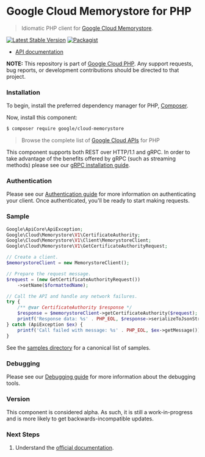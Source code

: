 # Google Cloud Memorystore for PHP

> Idiomatic PHP client for [Google Cloud Memorystore](https://cloud.google.com/memorystore).

[![Latest Stable Version](https://poser.pugx.org/google/cloud-memorystore/v/stable)](https://packagist.org/packages/google/cloud-memorystore) [![Packagist](https://img.shields.io/packagist/dm/google/cloud-memorystore.svg)](https://packagist.org/packages/google/cloud-memorystore)

* [API documentation](https://cloud.google.com/php/docs/reference/cloud-memorystore/latest)

**NOTE:** This repository is part of [Google Cloud PHP](https://github.com/googleapis/google-cloud-php). Any
support requests, bug reports, or development contributions should be directed to
that project.

### Installation

To begin, install the preferred dependency manager for PHP, [Composer](https://getcomposer.org/).

Now, install this component:

```sh
$ composer require google/cloud-memorystore
```

> Browse the complete list of [Google Cloud APIs](https://cloud.google.com/php/docs/reference)
> for PHP

This component supports both REST over HTTP/1.1 and gRPC. In order to take advantage of the benefits
offered by gRPC (such as streaming methods) please see our
[gRPC installation guide](https://cloud.google.com/php/grpc).

### Authentication

Please see our [Authentication guide](https://github.com/googleapis/google-cloud-php/blob/main/AUTHENTICATION.md) for more information
on authenticating your client. Once authenticated, you'll be ready to start making requests.

### Sample

```php
Google\ApiCore\ApiException;
Google\Cloud\Memorystore\V1\CertificateAuthority;
Google\Cloud\Memorystore\V1\Client\MemorystoreClient;
Google\Cloud\Memorystore\V1\GetCertificateAuthorityRequest;

// Create a client.
$memorystoreClient = new MemorystoreClient();

// Prepare the request message.
$request = (new GetCertificateAuthorityRequest())
    ->setName($formattedName);

// Call the API and handle any network failures.
try {
    /** @var CertificateAuthority $response */
    $response = $memorystoreClient->getCertificateAuthority($request);
    printf('Response data: %s' . PHP_EOL, $response->serializeToJsonString());
} catch (ApiException $ex) {
    printf('Call failed with message: %s' . PHP_EOL, $ex->getMessage());
}
```

See the [samples directory](https://github.com/googleapis/google-cloud-php-memorystore/tree/main/samples) for a canonical list of samples.

### Debugging

Please see our [Debugging guide](https://github.com/googleapis/google-cloud-php/blob/main/DEBUG.md)
for more information about the debugging tools.

### Version

This component is considered alpha. As such, it is still a work-in-progress and is more likely to get backwards-incompatible updates.

### Next Steps

1. Understand the [official documentation](https://cloud.google.com/memorystore/docs/valkey).
